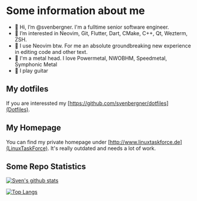 # Some information about me

- 👋 Hi, I’m @svenbergner. I'm a fulltime senior software engineer. 
- 👀 I’m interested in Neovim, Git, Flutter, Dart, CMake, C++, Qt, Wezterm, ZSH.
- 🌱 I use Neovim btw. For me an absolute groundbreaking new experience in editing code and other text.
- 🤘 I'm a metal head. I love Powermetal, NWOBHM, Speedmetal, Symphonic Metal
- 🎸 I play guitar

## My dotfiles
If you are interessted my [https://github.com/svenbergner/dotfiles](Dotfiles).

## My Homepage
You can find my private homepage under [http://www.linuxtaskforce.de](LinuxTaskForce). It's really outdated and needs a lot of work.

## Some Repo Statistics

[![Sven's github stats](https://github-readme-stats.vercel.app/api?username=svenbergner&count_private=true&show_icons=true)](https://github.com/svenbergner)

[![Top Langs](https://github-readme-stats.vercel.app/api/top-langs/?username=svenbergner&hide=php)](https://github.com/svenbergner)
